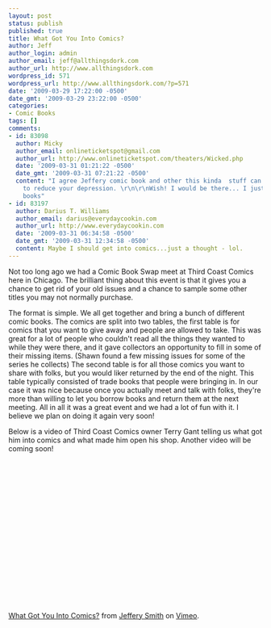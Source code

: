 ```yaml
---
layout: post
status: publish
published: true
title: What Got You Into Comics?
author: Jeff
author_login: admin
author_email: jeff@allthingsdork.com
author_url: http://www.allthingsdork.com
wordpress_id: 571
wordpress_url: http://www.allthingsdork.com/?p=571
date: '2009-03-29 17:22:00 -0500'
date_gmt: '2009-03-29 23:22:00 -0500'
categories:
- Comic Books
tags: []
comments:
- id: 83098
  author: Micky
  author_email: onlineticketspot@gmail.com
  author_url: http://www.onlineticketspot.com/theaters/Wicked.php
  date: '2009-03-31 01:21:22 -0500'
  date_gmt: '2009-03-31 07:21:22 -0500'
  content: "I agree Jeffery comic book and other this kinda  stuff can fully help
    to reduce your depression. \r\n\r\nWish! I would be there... I just love comic
    books"
- id: 83197
  author: Darius T. Williams
  author_email: darius@everydaycookin.com
  author_url: http://www.everydaycookin.com
  date: '2009-03-31 06:34:58 -0500'
  date_gmt: '2009-03-31 12:34:58 -0500'
  content: Maybe I should get into comics...just a thought - lol.
---
```

<p>Not too long ago we had a Comic Book Swap meet at Third Coast Comics here in Chicago. The brilliant thing about this event is that it gives you a chance to get rid of your old issues and a chance to sample some other titles you may not normally purchase.</p>
<p>The format is simple. We all get together and bring a bunch of different comic books. The comics are split into two tables, the first table is for comics that you want to give away and people are allowed to take. This was great for a lot of people who couldn't read all the things they wanted to while they were there, and it gave collectors an opportunity to fill in some of their missing items. (Shawn found a few missing issues for some of the series he collects) The second table is for all those comics you want to share with folks, but you would liker returned by the end of the night. This table typically consisted of trade books that people were bringing in. In our case it was nice because once you actually meet and talk with folks, they're more than willing to let you borrow books and return them at the next meeting. All in all it was a great event and we had a lot of fun with it. I believe we plan on doing it again very soon!</p>
<p>Below is a video of Third Coast Comics owner Terry Gant telling us what got him into comics and what made him open his shop. Another video will be coming soon!</p>
<p><object width="400" height="300"><param name="allowfullscreen" value="true" /><param name="allowscriptaccess" value="always" /><param name="movie" value="http://vimeo.com/moogaloop.swf?clip_id=3910592&amp;server=vimeo.com&amp;show_title=1&amp;show_byline=1&amp;show_portrait=0&amp;color=&amp;fullscreen=1" /><embed src="http://vimeo.com/moogaloop.swf?clip_id=3910592&amp;server=vimeo.com&amp;show_title=1&amp;show_byline=1&amp;show_portrait=0&amp;color=&amp;fullscreen=1" type="application/x-shockwave-flash" allowfullscreen="true" allowscriptaccess="always" width="400" height="300"></embed></object><br /><a href="http://vimeo.com/3910592">What Got You Into Comics?</a> from <a href="http://vimeo.com/bobbydigital">Jeffery Smith</a> on <a href="http://vimeo.com">Vimeo</a>.</p>

